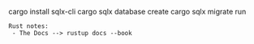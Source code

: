 cargo install sqlx-cli
cargo sqlx database create
cargo sqlx migrate run
```
Rust notes:
 - The Docs --> rustup docs --book